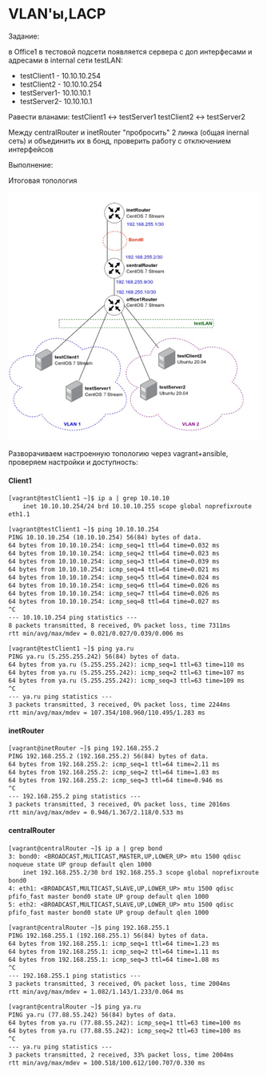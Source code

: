 #	VLAN'ы,LACP

Задание:

в Office1 в тестовой подсети появляется сервера с доп интерфесами и адресами
в internal сети testLAN: 
- testClient1 - 10.10.10.254
- testClient2 - 10.10.10.254
- testServer1- 10.10.10.1 
- testServer2- 10.10.10.1

Равести вланами:
testClient1 <-> testServer1
testClient2 <-> testServer2

Между centralRouter и inetRouter "пробросить" 2 линка (общая inernal сеть) и объединить их в бонд, проверить работу c отключением интерфейсов


Выполнение:

Итоговая топология

![Image 1](./Topology.jpg)

Разворачиваем настроенную топологию через vagrant+ansible, проверяем настройки и доступность:

#### Client1
```
[vagrant@testClient1 ~]$ ip a | grep 10.10.10
    inet 10.10.10.254/24 brd 10.10.10.255 scope global noprefixroute eth1.1
```

```
[vagrant@testClient1 ~]$ ping 10.10.10.254
PING 10.10.10.254 (10.10.10.254) 56(84) bytes of data.
64 bytes from 10.10.10.254: icmp_seq=1 ttl=64 time=0.032 ms
64 bytes from 10.10.10.254: icmp_seq=2 ttl=64 time=0.023 ms
64 bytes from 10.10.10.254: icmp_seq=3 ttl=64 time=0.039 ms
64 bytes from 10.10.10.254: icmp_seq=4 ttl=64 time=0.021 ms
64 bytes from 10.10.10.254: icmp_seq=5 ttl=64 time=0.024 ms
64 bytes from 10.10.10.254: icmp_seq=6 ttl=64 time=0.026 ms
64 bytes from 10.10.10.254: icmp_seq=7 ttl=64 time=0.026 ms
64 bytes from 10.10.10.254: icmp_seq=8 ttl=64 time=0.027 ms
^C
--- 10.10.10.254 ping statistics ---
8 packets transmitted, 8 received, 0% packet loss, time 7311ms
rtt min/avg/max/mdev = 0.021/0.027/0.039/0.006 ms

```

```
[vagrant@testClient1 ~]$ ping ya.ru
PING ya.ru (5.255.255.242) 56(84) bytes of data.
64 bytes from ya.ru (5.255.255.242): icmp_seq=1 ttl=63 time=110 ms
64 bytes from ya.ru (5.255.255.242): icmp_seq=2 ttl=63 time=107 ms
64 bytes from ya.ru (5.255.255.242): icmp_seq=3 ttl=63 time=109 ms
^C
--- ya.ru ping statistics ---
3 packets transmitted, 3 received, 0% packet loss, time 2244ms
rtt min/avg/max/mdev = 107.354/108.960/110.495/1.283 ms

```


#### inetRouter

```
[vagrant@inetRouter ~]$ ping 192.168.255.2
PING 192.168.255.2 (192.168.255.2) 56(84) bytes of data.
64 bytes from 192.168.255.2: icmp_seq=1 ttl=64 time=2.11 ms
64 bytes from 192.168.255.2: icmp_seq=2 ttl=64 time=1.03 ms
64 bytes from 192.168.255.2: icmp_seq=3 ttl=64 time=0.946 ms
^C
--- 192.168.255.2 ping statistics ---
3 packets transmitted, 3 received, 0% packet loss, time 2016ms
rtt min/avg/max/mdev = 0.946/1.367/2.118/0.533 ms
```


####  centralRouter

```
[vagrant@centralRouter ~]$ ip a | grep bond
3: bond0: <BROADCAST,MULTICAST,MASTER,UP,LOWER_UP> mtu 1500 qdisc noqueue state UP group default qlen 1000
    inet 192.168.255.2/30 brd 192.168.255.3 scope global noprefixroute bond0
4: eth1: <BROADCAST,MULTICAST,SLAVE,UP,LOWER_UP> mtu 1500 qdisc pfifo_fast master bond0 state UP group default qlen 1000
5: eth2: <BROADCAST,MULTICAST,SLAVE,UP,LOWER_UP> mtu 1500 qdisc pfifo_fast master bond0 state UP group default qlen 1000

```

```
[vagrant@centralRouter ~]$ ping 192.168.255.1
PING 192.168.255.1 (192.168.255.1) 56(84) bytes of data.
64 bytes from 192.168.255.1: icmp_seq=1 ttl=64 time=1.23 ms
64 bytes from 192.168.255.1: icmp_seq=2 ttl=64 time=1.11 ms
64 bytes from 192.168.255.1: icmp_seq=3 ttl=64 time=1.08 ms
^C
--- 192.168.255.1 ping statistics ---
3 packets transmitted, 3 received, 0% packet loss, time 2004ms
rtt min/avg/max/mdev = 1.082/1.143/1.233/0.064 ms

```

```
[vagrant@centralRouter ~]$ ping ya.ru
PING ya.ru (77.88.55.242) 56(84) bytes of data.
64 bytes from ya.ru (77.88.55.242): icmp_seq=1 ttl=63 time=100 ms
64 bytes from ya.ru (77.88.55.242): icmp_seq=2 ttl=63 time=100 ms
^C
--- ya.ru ping statistics ---
3 packets transmitted, 2 received, 33% packet loss, time 2004ms
rtt min/avg/max/mdev = 100.518/100.612/100.707/0.330 ms

```


